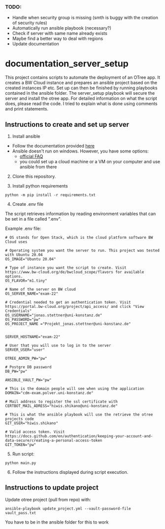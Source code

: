 ### TODO:
  - Handle when security group is missing (smth is buggy with the creation of security rules)
  - Automatically run ansible playbook (necessary?)
  - Check if server with same name already exists
  - Maybe find a better way to deal with regions
  - Update documentation

# documentation_server_setup

This project contains scripts to automate the deployment of an OTree app. It creates a BW Cloud instance and prepares an ansible project based on the created instances IP etc. Set up can then be finished by running playbooks contained in the ansible folder. The server_setup playbook will secure the server and install the otree app. For detailed information on what the script does, please read the code. I tried to explain what is done using comments and print statements.

## Instructions to create and set up server

1. Install ansible

- Follow the documentation provided [here](https://docs.ansible.com/ansible/latest/installation_guide/intro_installation.html#installing-ansible-on-windows)
- Ansible doesn't run on windows. However, you have some options:
  - [official FAQ](https://docs.ansible.com/ansible/latest/user_guide/windows_faq.html#windows-faq-ansible)
  - you could set up a cloud machine or a VM on your computer and use ansible from there

2. Clone this repository.

3. Install python requirements

`python -m pip install -r requirements.txt`

4. Create .env file

The script retrieves information by reading environment variables that can be set in a file called ".env".

Example .env file:

```
# OS stands for Open Stack, which is the cloud platform software BW Cloud uses

# Operating system you want the server to run. This project was tested with Ubuntu 20.04
OS_IMAGE="Ubuntu 20.04"

# Type of instance you want the script to create. Visit https://www.bw-cloud.org/de/bwcloud_scope/flavors for available options.
OS_FLAVOR="m1.tiny"

# Name of the server on BW cloud
OS_SERVER_NAME="exam-22"

# Credential needed to get an authentication token. Visit https://portal.bw-cloud.org/project/api_access/ and click "View Credentials"
OS_USERNAME="jonas.stettner@uni-konstanz.de"
OS_PASSWORD="pw"
OS_PROJECT_NAME ="Projekt_jonas.stettner@uni-konstanz.de"


SERVER_HOSTNAME="exam-22"

# User that you will use to log in to the server
SERVER_USER="user"

OTREE_ADMIN_PW="pw"

# Postgre DB password
DB_PW="pw"

ANSIBLE_VAULT_PW="pw"

# This is the domain people will see when using the application
DOMAIN="cdm-exam.polver.uni-konstanz.de"

# Mail address to register the ssl certificate with
CERTBOT_MAIL_ADRESS="hiwis.shikano@uni-konstanz.de"

# This is what the ansible playbook will use the retrieve the otree projects code
GIT_USER="hiwis.shikano"

# Valid access token. Visit https://docs.github.com/en/authentication/keeping-your-account-and-data-secure/creating-a-personal-access-token
GIT_TOKEN="pw"
```

5. Run script:

`python main.py`

6. Follow the instructions displayed during script execution.

## Instructions to update project

Update otree project (pull from repo) with:

`ansible-playbook update_project.yml --vault-password-file vault_pass.txt`

You have to be in the ansible folder for this to work
